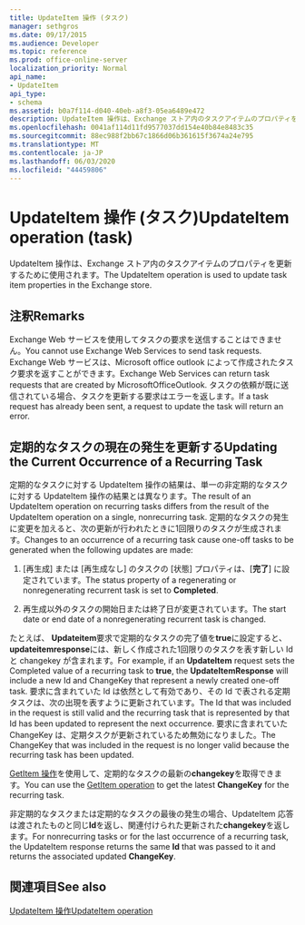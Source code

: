 ```yaml
---
title: UpdateItem 操作 (タスク)
manager: sethgros
ms.date: 09/17/2015
ms.audience: Developer
ms.topic: reference
ms.prod: office-online-server
localization_priority: Normal
api_name:
- UpdateItem
api_type:
- schema
ms.assetid: b0a7f114-d040-40eb-a8f3-05ea6489e472
description: UpdateItem 操作は、Exchange ストア内のタスクアイテムのプロパティを更新するために使用されます。
ms.openlocfilehash: 0041af114d11fd9577037dd154e40b84e8483c35
ms.sourcegitcommit: 88ec988f2bb67c1866d06b361615f3674a24e795
ms.translationtype: MT
ms.contentlocale: ja-JP
ms.lasthandoff: 06/03/2020
ms.locfileid: "44459806"
---
```

# <a name="updateitem-operation-task"></a><span data-ttu-id="da83f-103">UpdateItem 操作 (タスク)</span><span class="sxs-lookup"><span data-stu-id="da83f-103">UpdateItem operation (task)</span></span>

<span data-ttu-id="da83f-104">UpdateItem 操作は、Exchange ストア内のタスクアイテムのプロパティを更新するために使用されます。</span><span class="sxs-lookup"><span data-stu-id="da83f-104">The UpdateItem operation is used to update task item properties in the Exchange store.</span></span>
  
## <a name="remarks"></a><span data-ttu-id="da83f-105">注釈</span><span class="sxs-lookup"><span data-stu-id="da83f-105">Remarks</span></span>

<span data-ttu-id="da83f-106">Exchange Web サービスを使用してタスクの要求を送信することはできません。</span><span class="sxs-lookup"><span data-stu-id="da83f-106">You cannot use Exchange Web Services to send task requests.</span></span> <span data-ttu-id="da83f-107">Exchange Web サービスは、Microsoft office outlook によって作成されたタスク要求を返すことができます。</span><span class="sxs-lookup"><span data-stu-id="da83f-107">Exchange Web Services can return task requests that are created by MicrosoftOfficeOutlook.</span></span> <span data-ttu-id="da83f-108">タスクの依頼が既に送信されている場合、タスクを更新する要求はエラーを返します。</span><span class="sxs-lookup"><span data-stu-id="da83f-108">If a task request has already been sent, a request to update the task will return an error.</span></span>
  
## <a name="updating-the-current-occurrence-of-a-recurring-task"></a><span data-ttu-id="da83f-109">定期的なタスクの現在の発生を更新する</span><span class="sxs-lookup"><span data-stu-id="da83f-109">Updating the Current Occurrence of a Recurring Task</span></span>

<span data-ttu-id="da83f-110">定期的なタスクに対する UpdateItem 操作の結果は、単一の非定期的なタスクに対する UpdateItem 操作の結果とは異なります。</span><span class="sxs-lookup"><span data-stu-id="da83f-110">The result of an UpdateItem operation on recurring tasks differs from the result of the UpdateItem operation on a single, nonrecurring task.</span></span> <span data-ttu-id="da83f-111">定期的なタスクの発生に変更を加えると、次の更新が行われたときに1回限りのタスクが生成されます。</span><span class="sxs-lookup"><span data-stu-id="da83f-111">Changes to an occurrence of a recurring task cause one-off tasks to be generated when the following updates are made:</span></span>
  
1. <span data-ttu-id="da83f-112">[再生成] または [再生成なし] のタスクの [状態] プロパティは、[**完了**] に設定されています。</span><span class="sxs-lookup"><span data-stu-id="da83f-112">The status property of a regenerating or nonregenerating recurrent task is set to **Completed**.</span></span>
    
2. <span data-ttu-id="da83f-113">再生成以外のタスクの開始日または終了日が変更されています。</span><span class="sxs-lookup"><span data-stu-id="da83f-113">The start date or end date of a nonregenerating recurrent task is changed.</span></span>
    
<span data-ttu-id="da83f-114">たとえば、 **Updateitem**要求で定期的なタスクの完了値を**true**に設定すると、 **updateitemresponse**には、新しく作成された1回限りのタスクを表す新しい Id と changekey が含まれます。</span><span class="sxs-lookup"><span data-stu-id="da83f-114">For example, if an **UpdateItem** request sets the Completed value of a recurring task to **true**, the **UpdateItemResponse** will include a new Id and ChangeKey that represent a newly created one-off task.</span></span> <span data-ttu-id="da83f-115">要求に含まれていた Id は依然として有効であり、その Id で表される定期タスクは、次の出現を表すように更新されています。</span><span class="sxs-lookup"><span data-stu-id="da83f-115">The Id that was included in the request is still valid and the recurring task that is represented by that Id has been updated to represent the next occurrence.</span></span> <span data-ttu-id="da83f-116">要求に含まれていた ChangeKey は、定期タスクが更新されているため無効になりました。</span><span class="sxs-lookup"><span data-stu-id="da83f-116">The ChangeKey that was included in the request is no longer valid because the recurring task has been updated.</span></span> 
  
<span data-ttu-id="da83f-117">[GetItem 操作](getitem-operation.md)を使用して、定期的なタスクの最新の**changekey**を取得できます。</span><span class="sxs-lookup"><span data-stu-id="da83f-117">You can use the [GetItem operation](getitem-operation.md) to get the latest **ChangeKey** for the recurring task.</span></span> 
  
<span data-ttu-id="da83f-118">非定期的なタスクまたは定期的なタスクの最後の発生の場合、UpdateItem 応答は渡されたものと同じ**Id**を返し、関連付けられた更新された**changekey**を返します。</span><span class="sxs-lookup"><span data-stu-id="da83f-118">For nonrecurring tasks or for the last occurrence of a recurring task, the UpdateItem response returns the same **Id** that was passed to it and returns the associated updated **ChangeKey**.</span></span>
  
## <a name="see-also"></a><span data-ttu-id="da83f-119">関連項目</span><span class="sxs-lookup"><span data-stu-id="da83f-119">See also</span></span>



[<span data-ttu-id="da83f-120">UpdateItem 操作</span><span class="sxs-lookup"><span data-stu-id="da83f-120">UpdateItem operation</span></span>](updateitem-operation.md)

